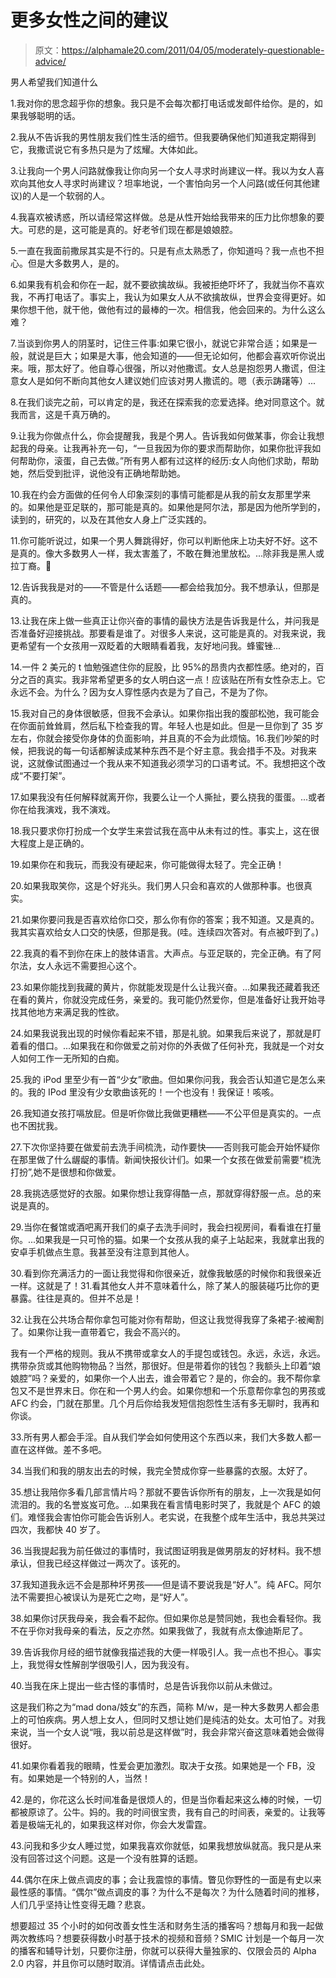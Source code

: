 # 更多女性之间的建议

> 原文：<https://alphamale20.com/2011/04/05/moderately-questionable-advice/>

男人希望我们知道什么

1.我对你的思念超乎你的想象。我只是不会每次都打电话或发邮件给你。是的，如果我够聪明的话。

2.我从不告诉我的男性朋友我们性生活的细节。但我要确保他们知道我定期得到它，我撒谎说它有多热只是为了炫耀。大体如此。

3.让我向一个男人问路就像我让你向另一个女人寻求时尚建议一样。我以为女人喜欢向其他女人寻求时尚建议？坦率地说，一个害怕向另一个人问路(或任何其他建议)的人是一个软弱的人。

4.我喜欢被诱惑，所以请经常这样做。总是从性开始给我带来的压力比你想象的要大。可悲的是，这可能是真的。好老爷们现在都是娘娘腔。

5.一直在我面前撒尿其实是不行的。只是有点太熟悉了，你知道吗？我一点也不担心。但是大多数男人，是的。

6.如果我有机会和你在一起，就不要欲擒故纵。我被拒绝吓坏了，我就当你不喜欢我，不再打电话了。事实上，我认为如果女人从不欲擒故纵，世界会变得更好。如果你想干他，就干他，做他有过的最棒的一次。相信我，他会回来的。为什么这么难？

7.当谈到你男人的阴茎时，记住三件事:如果它很小，就说它非常合适；如果是一般，就说是巨大；如果是大事，他会知道的——但无论如何，他都会喜欢听你说出来。哦，那太好了。他自尊心很强，所以对他撒谎。女人总是抱怨男人撒谎，但注意女人是如何不断向其他女人建议她们应该对男人撒谎的。嗯（表示踌躇等）...

8.在我们谈完之前，可以肯定的是，我还在探索我的恋爱选择。绝对同意这个。就我而言，这是千真万确的。

9.让我为你做点什么，你会提醒我，我是个男人。告诉我如何做某事，你会让我想起我的母亲。让我再补充一句，“一旦我因为你的要求而帮助你，如果你批评我如何帮助你，滚蛋，自己去做。”所有男人都有过这样的经历:女人向他们求助，帮助她，然后受到批评，说他没有正确地帮助她。

10.我在约会方面做的任何令人印象深刻的事情可能都是从我的前女友那里学来的。如果他是亚足联的，那可能是真的。如果他是阿尔法，那是因为他所学到的，读到的，研究的，以及在其他女人身上广泛实践的。

11.你可能听说过，如果一个男人舞跳得好，你可以判断他床上功夫好不好。这不是真的。像大多数男人一样，我太害羞了，不敢在舞池里放松。...除非我是黑人或拉丁裔。🙂

12.告诉我我是对的——不管是什么话题——都会给我加分。我不想承认，但那是真的。

13.让我在床上做一些真正让你兴奋的事情的最快方法是告诉我是什么，并问我是否准备好迎接挑战。那要看是谁了。对很多人来说，这可能是真的。对我来说，我更希望有一个女孩用一双眨着的大眼睛看着我，友好地问我。蜂蜜锉...

14.一件 2 美元的 t 恤勉强遮住你的屁股，比 95%的昂贵内衣都性感。绝对的，百分之百的真实。我非常希望更多的女人明白这一点！应该贴在所有女性杂志上。它永远不会。为什么？因为女人穿性感内衣是为了自己，不是为了你。

15.我对自己的身体很敏感，但我不会承认。如果你指出我的腹部松弛，我可能会在你面前耸耸肩，然后私下检查我的胃。年轻人也是如此。但是一旦你到了 35 岁左右，你就会接受你身体的负面影响，并且真的不会为此烦恼。16.我们吵架的时候，把我说的每一句话都解读成某种东西不是个好主意。我会措手不及。对我来说，这就像试图通过一个我从来不知道我必须学习的口语考试。不。我想把这个改成“不要打架”。

17.如果我没有任何解释就离开你，我要么让一个人撕扯，要么挠我的蛋蛋。...或者你在给我演戏，我不演戏。

18.我只要求你打扮成一个女学生来尝试我在高中从未有过的性。事实上，这在很大程度上是正确的。

19.如果你在和我玩，而我没有硬起来，你可能做得太轻了。完全正确！

20.如果我取笑你，这是个好兆头。我们男人只会和喜欢的人做那种事。也很真实。

21.如果你要问我是否喜欢给你口交，那么你有你的答案；我不知道。又是真的。我其实喜欢给女人口交的快感，但那是我。(哇。连续四次答对。有点被吓到了。)

22.我真的看不到你在床上的肢体语言。大声点。与亚足联的，完全正确。有了阿尔法，女人永远不需要担心这个。

23.如果你能找到我藏的黄片，你就能发现是什么让我兴奋。...如果我还藏着我还在看的黄片，你就没完成任务，亲爱的。我可能仍然爱你，但是准备好让我开始寻找其他地方来满足我的性欲。

24.如果我说我出现的时候你看起来不错，那是礼貌。如果我后来说了，那就是盯着看的借口。...如果我在和你做爱之前对你的外表做了任何补充，我就是一个对女人如何工作一无所知的白痴。

25.我的 iPod 里至少有一首“少女”歌曲。但如果你问我，我会否认知道它是怎么来的。我的 IPod 里没有少女歌曲该死的！一个也没有！我保证！咳咳。

26.我知道女孩打嗝放屁。但是听你做比我做更糟糕——不公平但是真实的。一点也不困扰我。

27.下次你坚持要在做爱前去洗手间梳洗，动作要快——否则我可能会开始怀疑你在那里做了什么龌龊的事情。新闻快报伙计们。如果一个女孩在做爱前需要“梳洗打扮”,她不是很想和你做爱。

28.我挑选感觉好的衣服。如果你想让我穿得酷一点，那就穿得舒服一点。总的来说是真的。

29.当你在餐馆或酒吧离开我们的桌子去洗手间时，我会扫视房间，看看谁在打量你。...如果我是一只可怜的猫。如果一个女孩从我的桌子上站起来，我就拿出我的安卓手机做点生意。我甚至没有注意到其他人。

30.看到你充满活力的一面让我觉得和你很亲近，就像我敏感的时候你和我很亲近一样。这就是了！31.看其他女人并不意味着什么，除了某人的服装碰巧比你的更暴露。往往是真的。但并不总是！

32.让我在公共场合帮你拿包可能对你有帮助，但这让我觉得我穿了条裙子:被阉割了。如果你让我一直带着它，我会不高兴的。

我有一个严格的规则。我从不携带或拿女人的手提包或钱包。永远，永远，永远。携带杂货或其他购物物品？当然，那很好。但是带着你的钱包？我额头上印着“娘娘腔”吗？亲爱的，如果你一个人出去，谁会带着它？是的，你会的。我不帮你拿包又不是世界末日。你在和一个男人约会。如果你想和一个乐意帮你拿包的男孩或 AFC 约会，门就在那里。几个月后你给我发短信抱怨性生活有多无聊时，我再和你谈。

33.所有男人都会手淫。自从我们学会如何使用这个东西以来，我们大多数人都一直在这样做。差不多吧。

34.当我们和我的朋友出去的时候，我完全赞成你穿一些暴露的衣服。太好了。

35.想让我陪你多看几部言情片吗？那就不要告诉你所有的朋友，上一次我是如何流泪的。我的名誉岌岌可危。...如果我在看言情电影时哭了，我就是个 AFC 的娘们。难怪我会害怕你可能会告诉别人。老实说，在我整个成年生活中，我总共哭过四次，我都快 40 岁了。

36.当我提起我为前任做过的事情时，我试图证明我是做男朋友的好材料。我不想承认，但我已经这样做过一两次了。该死的。

37.我知道我永远不会是那种坏男孩——但是请不要说我是“好人”。纯 AFC。阿尔法不需要担心被误认为是死亡之吻，是“好人”。

38.如果你讨厌我母亲，我会看不起你。但如果你总是赞同她，我也会看轻你。我不在乎你对我母亲的看法，反之亦然。如果我做了，我就有点太像迪斯尼了。

39.告诉我你月经的细节就像我描述我的大便一样吸引人。我一点也不担心。事实上，我觉得女性解剖学很吸引人，因为我没有。

40.当我在床上提出一些古怪的事情时，总是告诉我你以前从未做过。

这是我们称之为“mad dona/妓女”的东西，简称 M/w，是一种大多数男人都会患上的可怕疾病。男人想上女人，但同时又想让她们是纯洁的处女。太可怕了。对我来说，当一个女人说“哦，我以前总是这样做”时，我会非常兴奋这意味着她会做得很好。

41.如果你看着我的眼睛，性爱会更加激烈。取决于女孩。如果她是一个 FB，没有。如果她是一个特别的人，当然！

42.是的，你花这么长时间准备是很烦人的，但是当你看起来这么棒的时候，一切都被原谅了。公牛。妈的。我的时间很宝贵，我有自己的时间表，亲爱的。让我等着是极端无礼的，如果我这样对你，你会大发雷霆。

43.问我和多少女人睡过觉，如果我喜欢你就低，如果我想放纵就高。我只是从来没有回答过这个问题。这是一个没有胜算的话题。

44.偶尔在床上做点调皮的事；会让我震惊的事情。瞥见你野性的一面是有史以来最性感的事情。“偶尔”做点调皮的事？为什么不是每次？为什么随着时间的推移，人们几乎坚持让性变得无趣？悲哀。

想要超过 35 个小时的如何改善女性生活和财务生活的播客吗？想每月和我一起做两次教练吗？想要获得数小时基于技术的视频和音频？SMIC 计划是一个每月一次的播客和辅导计划，只要你注册，你就可以获得大量独家的、仅限会员的 Alpha 2.0 内容，并且你可以随时取消。详情请点击此处。